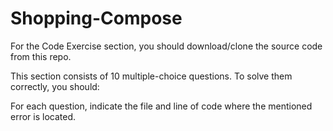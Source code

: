 # Shopping-Compose


For the Code Exercise section, you should download/clone the source code from this repo.

This section consists of 10 multiple-choice questions. To solve them correctly, you should:

For each question, indicate the file and line of code where the mentioned error is located.
